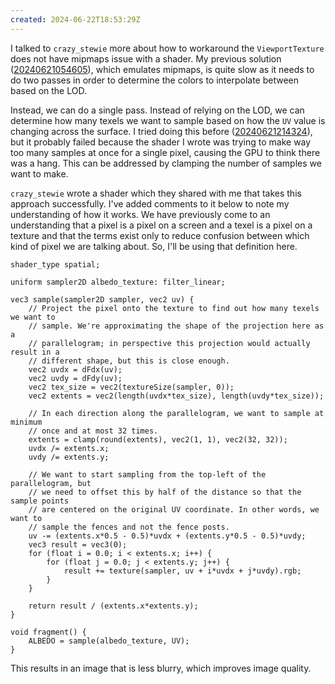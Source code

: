 ```yaml
---
created: 2024-06-22T18:53:29Z
---
```


I talked to `crazy_stewie` more about how to workaround the `ViewportTexture` does not have mipmaps issue with a shader. My previous solution ([20240621054605](20240621054605.md)), which emulates mipmaps, is quite slow as it needs to do two passes in order to determine the colors to interpolate between based on the LOD.

Instead, we can do a single pass. Instead of relying on the LOD, we can determine how many texels we want to sample based on how the `UV` value is changing across the surface. I tried doing this before ([20240621214324](20240621214324.md)), but it probably failed because the shader I wrote was trying to make way too many samples at once for a single pixel, causing the GPU to think there was a hang. This can be addressed by clamping the number of samples we want to make.

`crazy_stewie` wrote a shader which they shared with me that takes this approach successfully. I've added comments to it below to note my understanding of how it works. We have previously come to an understanding that a pixel is a pixel on a screen and a texel is a pixel on a texture and that the terms exist only to reduce confusion between which kind of pixel we are talking about. So, I'll be using that definition here.

```gdscript
shader_type spatial;

uniform sampler2D albedo_texture: filter_linear;

vec3 sample(sampler2D sampler, vec2 uv) {
	// Project the pixel onto the texture to find out how many texels we want to
	// sample. We're approximating the shape of the projection here as a
	// parallelogram; in perspective this projection would actually result in a
	// different shape, but this is close enough.
	vec2 uvdx = dFdx(uv);
	vec2 uvdy = dFdy(uv);
	vec2 tex_size = vec2(textureSize(sampler, 0));
	vec2 extents = vec2(length(uvdx*tex_size), length(uvdy*tex_size));

	// In each direction along the parallelogram, we want to sample at minimum
	// once and at most 32 times.
	extents = clamp(round(extents), vec2(1, 1), vec2(32, 32));
	uvdx /= extents.x;
	uvdy /= extents.y;

	// We want to start sampling from the top-left of the parallelogram, but
	// we need to offset this by half of the distance so that the sample points
	// are centered on the original UV coordinate. In other words, we want to
	// sample the fences and not the fence posts.
	uv -= (extents.x*0.5 - 0.5)*uvdx + (extents.y*0.5 - 0.5)*uvdy;
	vec3 result = vec3(0);
	for (float i = 0.0; i < extents.x; i++) {
		for (float j = 0.0; j < extents.y; j++) {
			result += texture(sampler, uv + i*uvdx + j*uvdy).rgb;
		}
	}

	return result / (extents.x*extents.y);
}

void fragment() {
	ALBEDO = sample(albedo_texture, UV);
}
```

This results in an image that is less blurry, which improves image quality.
